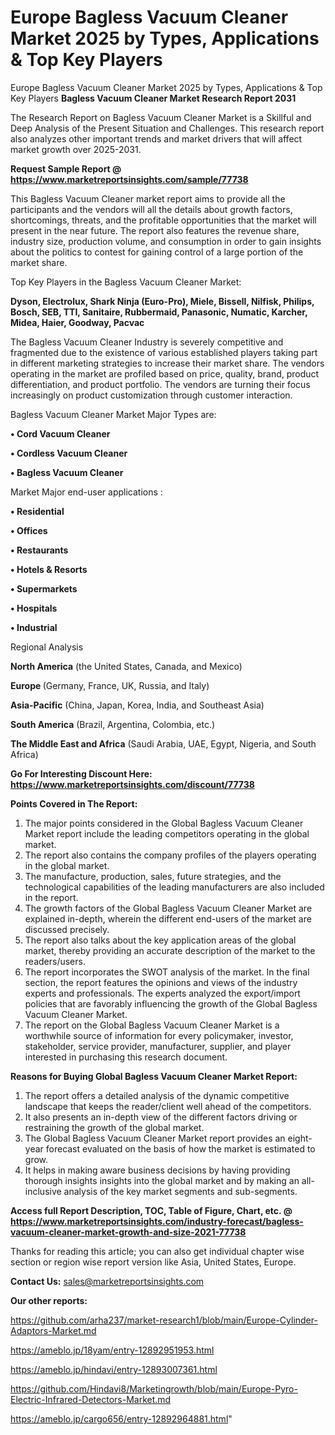 # Europe Bagless Vacuum Cleaner Market 2025 by Types, Applications & Top Key Players
 Europe Bagless Vacuum Cleaner Market 2025 by Types, Applications & Top Key Players
<strong>Bagless Vacuum Cleaner Market Research Report 2031</strong>

The Research Report on Bagless Vacuum Cleaner Market is a Skillful and Deep Analysis of the Present Situation and Challenges. This research report also analyzes other important trends and market drivers that will affect market growth over 2025-2031.

<strong>Request Sample Report @ <a href=https://www.marketreportsinsights.com/sample/77738>https://www.marketreportsinsights.com/sample/77738</a></strong>

This Bagless Vacuum Cleaner market report aims to provide all the participants and the vendors will all the details about growth factors, shortcomings, threats, and the profitable opportunities that the market will present in the near future. The report also features the revenue share, industry size, production volume, and consumption in order to gain insights about the politics to contest for gaining control of a large portion of the market share.

Top Key Players in the Bagless Vacuum Cleaner Market:

<strong>Dyson, Electrolux, Shark Ninja (Euro-Pro), Miele, Bissell, Nilfisk, Philips, Bosch, SEB, TTI, Sanitaire, Rubbermaid, Panasonic, Numatic, Karcher, Midea, Haier, Goodway, Pacvac</strong>

The Bagless Vacuum Cleaner Industry is severely competitive and fragmented due to the existence of various established players taking part in different marketing strategies to increase their market share. The vendors operating in the market are profiled based on price, quality, brand, product differentiation, and product portfolio. The vendors are turning their focus increasingly on product customization through customer interaction.

Bagless Vacuum Cleaner Market Major Types are:

<strong>• Cord Vacuum Cleaner

• Cordless Vacuum Cleaner

• Bagless Vacuum Cleaner</strong>

Market Major end-user applications :

<strong>• Residential

• Offices

• Restaurants

• Hotels & Resorts

• Supermarkets

• Hospitals

• Industrial</strong>

Regional Analysis

</u><strong><b>North America</b></strong> (the United States, Canada, and Mexico)

<strong><b>Europe </b></strong>(Germany, France, UK, Russia, and Italy)

<strong><b>Asia-Pacific</b></strong> (China, Japan, Korea, India, and Southeast Asia)

<strong><b>South America</b></strong> (Brazil, Argentina, Colombia, etc.)

<strong><b>The Middle East and Africa</b></strong> (Saudi Arabia, UAE, Egypt, Nigeria, and South Africa)

<strong>Go For Interesting Discount Here: <a href=https://www.marketreportsinsights.com/discount/77738>https://www.marketreportsinsights.com/discount/77738</a></strong>

<strong>Points Covered in The Report:</strong>
<ol>
  <li>The major points considered in the Global Bagless Vacuum Cleaner Market report include the leading competitors operating in the global market.</li>
  <li>The report also contains the company profiles of the players operating in the global market.</li>
  <li>The manufacture, production, sales, future strategies, and the technological capabilities of the leading manufacturers are also included in the report.</li>
  <li>The growth factors of the Global Bagless Vacuum Cleaner Market are explained in-depth, wherein the different end-users of the market are discussed precisely.</li>
  <li>The report also talks about the key application areas of the global market, thereby providing an accurate description of the market to the readers/users.</li>
  <li>The report incorporates the SWOT analysis of the market. In the final section, the report features the opinions and views of the industry experts and professionals. The experts analyzed the export/import policies that are favorably influencing the growth of the Global Bagless Vacuum Cleaner Market.</li>
  <li>The report on the Global Bagless Vacuum Cleaner Market is a worthwhile source of information for every policymaker, investor, stakeholder, service provider, manufacturer, supplier, and player interested in purchasing this research document.</li>
</ol>
<strong>Reasons for Buying Global Bagless Vacuum Cleaner Market Report:</strong>

<ol>
  <li>The report offers a detailed analysis of the dynamic competitive landscape that keeps the reader/client well ahead of the competitors.</li>
  <li>It also presents an in-depth view of the different factors driving or restraining the growth of the global market.</li>
  <li>The Global Bagless Vacuum Cleaner Market report provides an eight-year forecast evaluated on the basis of how the market is estimated to grow.</li>
  <li>It helps in making aware business decisions by having providing thorough insights insights into the global market and by making an all-inclusive analysis of the key market segments and sub-segments.</li>
</ol>
<strong>Access full Report Description, TOC, Table of Figure, Chart, etc. @ <a href=https://www.marketreportsinsights.com/industry-forecast/bagless-vacuum-cleaner-market-growth-and-size-2021-77738>https://www.marketreportsinsights.com/industry-forecast/bagless-vacuum-cleaner-market-growth-and-size-2021-77738</a></strong>


Thanks for reading this article; you can also get individual chapter wise section or region wise report version like Asia, United States, Europe.

<strong>Contact Us:</strong>
sales@marketreportsinsights.com

<strong>Our other reports:</strong>

<a href=https://github.com/arha237/market-research1/blob/main/Europe-Cylinder-Adaptors-Market.md>https://github.com/arha237/market-research1/blob/main/Europe-Cylinder-Adaptors-Market.md</a>

<a href=https://ameblo.jp/18yam/entry-12892951953.html>https://ameblo.jp/18yam/entry-12892951953.html</a>

<a href=https://ameblo.jp/hindavi/entry-12893007361.html>https://ameblo.jp/hindavi/entry-12893007361.html</a>

<a href=https://github.com/Hindavi8/Marketingrowth/blob/main/Europe-Pyro-Electric-Infrared-Detectors-Market.md>https://github.com/Hindavi8/Marketingrowth/blob/main/Europe-Pyro-Electric-Infrared-Detectors-Market.md</a>

<a href=https://ameblo.jp/cargo656/entry-12892964881.html>https://ameblo.jp/cargo656/entry-12892964881.html</a>"
